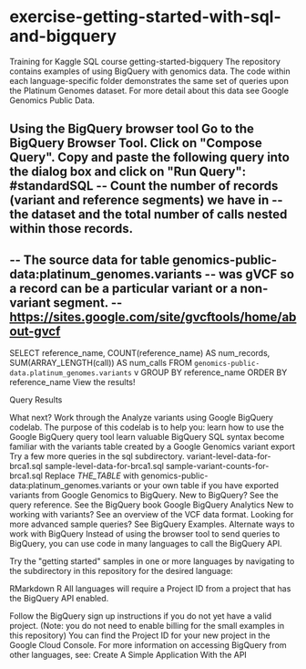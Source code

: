 # exercise-getting-started-with-sql-and-bigquery
Training for Kaggle SQL course 
getting-started-bigquery
The repository contains examples of using BigQuery with genomics data. The code within each language-specific folder demonstrates the same set of queries upon the Platinum Genomes dataset. For more detail about this data see Google Genomics Public Data.

Using the BigQuery browser tool
Go to the BigQuery Browser Tool.
Click on "Compose Query".
Copy and paste the following query into the dialog box and click on "Run Query":
#standardSQL
-- Count the number of records (variant and reference segments) we have in
-- the dataset and the total number of calls nested within those records.
--
-- The source data for table genomics-public-data:platinum_genomes.variants
-- was gVCF so a record can be a particular variant or a non-variant segment.
-- https://sites.google.com/site/gvcftools/home/about-gvcf
--
SELECT
  reference_name,
  COUNT(reference_name) AS num_records,
  SUM(ARRAY_LENGTH(call)) AS num_calls
FROM
  `genomics-public-data.platinum_genomes.variants` v
GROUP BY
  reference_name
ORDER BY
  reference_name
View the results!

Query Results

What next?
Work through the Analyze variants using Google BigQuery codelab. The purpose of this codelab is to help you:
learn how to use the Google BigQuery query tool
learn valuable BigQuery SQL syntax
become familiar with the variants table created by a Google Genomics variant export
Try a few more queries in the sql subdirectory.
variant-level-data-for-brca1.sql
sample-level-data-for-brca1.sql
sample-variant-counts-for-brca1.sql
Replace _THE_TABLE_ with genomics-public-data:platinum_genomes.variants or your own table if you have exported variants from Google Genomics to BigQuery.
New to BigQuery?
See the query reference.
See the BigQuery book Google BigQuery Analytics
New to working with variants?
See an overview of the VCF data format.
Looking for more advanced sample queries?
See BigQuery Examples.
Alternate ways to work with BigQuery
Instead of using the browser tool to send queries to BigQuery, you can use code in many languages to call the BigQuery API.

Try the "getting started" samples in one or more languages by navigating to the subdirectory in this repository for the desired language:

RMarkdown
R
All languages will require a Project ID from a project that has the BigQuery API enabled.

Follow the BigQuery sign up instructions if you do not yet have a valid project. (Note: you do not need to enable billing for the small examples in this repository)
You can find the Project ID for your new project in the Google Cloud Console.
For more information on accessing BigQuery from other languages, see: Create A Simple Application With the API
